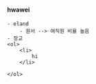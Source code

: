 #### hwawei
    - eland
        - 원서 --> 여직원 비율 높음
    - 장교
    <ol>
        <li>
            hi
        </li>
        
    </ol>